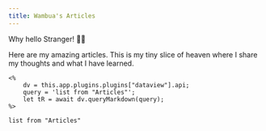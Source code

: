 ```yaml
---
title: Wambua's Articles
---
```


Why hello Stranger! 👋😀

Here are my amazing articles. This is my tiny slice of heaven where I share my thoughts and what I have learned.

```
<%
	dv = this.app.plugins.plugins["dataview"].api;
	query = 'list from "Articles"';
	let tR = await dv.queryMarkdown(query);
%>
```



```dataview
list from "Articles"
```





